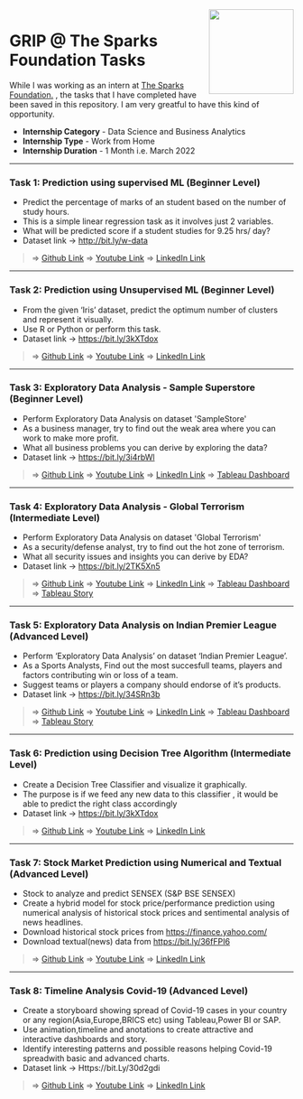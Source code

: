 <img align = right height = 150 width = 150 src = https://www.thesparksfoundationsingapore.org/images/logo_small.png>

#  GRIP @ The Sparks Foundation Tasks
While I was working as an intern at [The Sparks Foundation.](https://www.thesparksfoundationsingapore.org/) , the tasks that I have completed have been saved in this repository. I am very greatful to have this kind of opportunity.

- **Internship Category** - Data Science and Business Analytics
- **Internship Type** - Work from Home
- **Internship Duration** - 1 Month i.e. March 2022
<hr>

### Task 1: Prediction using supervised ML (Beginner Level)
- Predict the percentage of marks of an student based on the number of study hours.
- This is a simple linear regression task as it involves just 2 variables.
- What will be predicted score if a student studies for 9.25 hrs/ day?
- Dataset link -> http://bit.ly/w-data

> => [Github Link](https://github.com/karandoke44/The-Spark-Foundation-Internship-Tasks/blob/main/Task-1%20Prediction%20Using%20Supervised%20ML.ipynb)
> => [Youtube Link](https://youtu.be/WUtbz-JpOto) 
> => [LinkedIn Link](https://www.linkedin.com/posts/karan-doke-0154771aa_task1-internship2022-connections-activity-6910970297303097344-hGAz?utm_source=linkedin_share&utm_medium=member_desktop_web) <br>

<hr>

### Task 2: Prediction using Unsupervised ML (Beginner Level)
- From the given ‘Iris’ dataset, predict the optimum number of clusters and represent it visually.
- Use R or Python or perform this task.
- Dataset link -> https://bit.ly/3kXTdox

> => [Github Link](https://github.com/karandoke44/The-Spark-Foundation-Internship-Tasks/blob/main/Task-2%20Prediction%20using%20Unsupervised%20ML.ipynb)
> => [Youtube Link](https://youtu.be/VBvACKHc0oI) 
> => [LinkedIn Link](https://www.linkedin.com/posts/karan-doke-0154771aa_task2-internship2022-connections-activity-6910977566665261056-RRwv?utm_source=linkedin_share&utm_medium=member_desktop_web) <br>

<hr>

### Task 3: Exploratory Data Analysis - Sample Superstore (Beginner Level)
- Perform Exploratory Data Analysis on dataset 'SampleStore'
- As a business manager, try to find out the weak area where you can work to make more profit.
- What all business problems you can derive by exploring the data?
- Dataset link -> https://bit.ly/3i4rbWl

> => [Github Link](https://github.com/karandoke44/The-Spark-Foundation-Internship-Tasks/tree/main/Task-3%20EDA%20on%20Sample%20Superstore)
> => [Youtube Link](https://youtu.be/yi6JmX6jF1M) 
> => [LinkedIn Link](https://www.linkedin.com/posts/karan-doke-0154771aa_task3-internship2022-connections-activity-6907542489113219072-seNd?utm_source=linkedin_share&utm_medium=member_desktop_web)
> => [Tableau Dashboard](https://lnkd.in/eVNBdsyW) <br>

<hr>

### Task 4: Exploratory Data Analysis - Global Terrorism (Intermediate Level)
- Perform Exploratory Data Analysis on dataset 'Global Terrorism'
- As a security/defense analyst, try to find out the hot zone of terrorism.
- What all security issues and insights you can derive by EDA?
- Dataset link -> https://bit.ly/2TK5Xn5

> => [Github Link](https://github.com/karandoke44/The-Spark-Foundation-Internship-Tasks/tree/main/Task-4%20EDA%20on%20Global%20Terrorism)
> => [Youtube Link](https://youtu.be/uGHZw0S6uPA) 
> => [LinkedIn Link](https://www.linkedin.com/posts/karan-doke-0154771aa_global-terrorism-eda-tableau-dashboard-activity-6907181099852681216-0Q7P?utm_source=linkedin_share&utm_medium=member_desktop_web) 
> => [Tableau Dashboard](https://lnkd.in/gg9Rf-33)
> => [Tableau Story](https://lnkd.in/gCvRH65e)<br>

<hr>

### Task 5: Exploratory Data Analysis on Indian Premier League (Advanced Level)
- Perform ‘Exploratory Data Analysis’ on dataset ‘Indian Premier League’.
- As a Sports Analysts, Find out the most succesfull teams, players and factors contributing win or loss of a team.
- Suggest teams or players a company should endorse of it’s products.
- Dataset link -> https://bit.ly/34SRn3b
> => [Github Link](https://github.com/karandoke44/The-Spark-Foundation-Internship-Tasks/tree/main/Task-5%20EDA%20on%20Indian%20Premier%20League)
> => [Youtube Link]() 
> => [LinkedIn Link]() 
> => [Tableau Dashboard](https://github.com/karandoke44/The-Spark-Foundation-Internship-Tasks/tree/main/Task-5%20EDA%20on%20Indian%20Premier%20League)
> => [Tableau Story](https://public.tableau.com/app/profile/karan.doke/viz/IndianPremierLeagueAnalysisStory/IndianPremierLeagueAnalysisStory)<br>

<hr>

### Task 6: Prediction using Decision Tree Algorithm (Intermediate Level)
- Create a Decision Tree Classifier and visualize it graphically.
- The purpose is if we feed any new data to this classifier , it would be able to predict the right class accordingly
- Dataset link -> https://bit.ly/3kXTdox
> => [Github Link](https://github.com/karandoke44/The-Spark-Foundation-Internship-Tasks/blob/main/Task-6%20Prediction%20using%20%20Decision%20Tree%20Algorithm.ipynb)
> => [Youtube Link](https://youtu.be/r9d5PFGlASM) 
> => [LinkedIn Link](https://www.linkedin.com/posts/karan-doke-0154771aa_task6-internship2022-connections-activity-6910979172840435712-n2cz?utm_source=linkedin_share&utm_medium=member_desktop_web)<br>

<hr>

### Task 7: Stock Market Prediction using Numerical and Textual (Advanced Level)
- Stock to analyze and predict SENSEX (S&P BSE SENSEX)
- Create a hybrid model for stock price/performance prediction using numerical analysis of historical stock prices and sentimental analysis of news headlines.
- Download historical stock prices from https://finance.yahoo.com/
- Download textual(news) data from https://bit.ly/36fFPI6
> => [Github Link](https://github.com/karandoke44/The-Spark-Foundation-Internship-Tasks/blob/main/Task-7%20Stock%20Market%20Prediction%20using%20Numerical%20and%20Textual%20Analysis.ipynb)
> => [Youtube Link](https://youtu.be/u9TweK0YBuE) 
> => [LinkedIn Link](https://www.linkedin.com/posts/karan-doke-0154771aa_task7-internship2022-connections-activity-6910981018715881472-Uutj?utm_source=linkedin_share&utm_medium=member_desktop_web)<br>

<hr>

### Task 8: Timeline Analysis Covid-19 (Advanced Level)
- Create a storyboard showing spread of Covid-19 cases in your country or any region(Asia,Europe,BRICS etc) using Tableau,Power BI or SAP.
- Use animation,timeline and anotations to create attractive and interactive dashboards and story.
- Identify interesting patterns and possible reasons helping Covid-19 spreadwith basic and advanced charts.
- Dataset link -> Https://bit.Ly/30d2gdi
> => [Github Link]()
> => [Youtube Link]() 
> => [LinkedIn Link]()<br>

